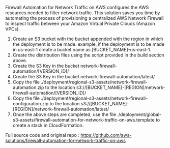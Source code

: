 Firewall Automation for Network Traffic on AWS configures the AWS resources needed to filter network traffic. 
This solution saves you time by automating the process of provisioning a centralized AWS Network Firewall to inspect traffic between your Amazon Virtual Private Clouds 
(Amazon VPCs).

1) Create an S3 bucket with the bucket appended with the region in which the deployment is to be made. example, if the deployment is to be made in us-east-1 create a bucket name as [BUCKET_NAME]-us-east-1.
2) Create the distribution files using the script provided in the build section above.
3) Create the S3 Key in the bucket network-firewall-automation/[VERSION_ID]/
4) Create the S3 Key in the bucket network-firewall-automation/latest/
5) Copy the file ./deployment/regional-s3-assets/network-firewall-automation.zip to the location s3://[BUCKET_NAME]-[REGION]/network-firewall-automation/[VERSION_ID]/
6) Copy the file ./deployment/regional-s3-assets/network-firewall-configuration.zip to the location s3://[BUCKET_NAME]-[REGION]/network-firewall-automation/latest/
7) Once the above steps are completed, use the file ./deployment/global-s3-assets/firewall-automation-for-network-traffic-on-aws.template to create a stack in CloudFormation.

Full source code and original repo : https://github.com/aws-solutions/firewall-automation-for-network-traffic-on-aws
